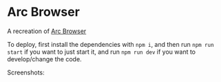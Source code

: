 # Arc Browser

A recreation of [Arc Browser](https://arc.net)

To deploy, first install the dependencies with `npm i`, and then run `npm run start` if you want to just start it, and run `npm run dev` if you want to develop/change the code.

Screenshots:
